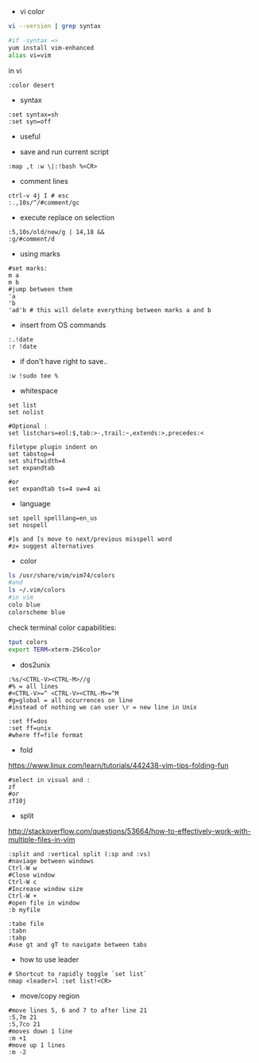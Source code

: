 
* vi color

~~~ sh
vi --version | grep syntax

#if -syntax =>
yum install vim-enhanced
alias vi=vim
~~~

in vi

~~~ vi
:color desert
~~~

* syntax

~~~ vi
:set syntax=sh
:set syn=off
~~~

* useful

- save and run current script

~~~ vi
:map ,t :w \|:!bash %<CR>
~~~

- comment lines

~~~ vi
ctrl-v 4j I # esc
:.,10s/^/#comment/gc
~~~

- execute replace on selection

~~~vi
:5,10s/old/new/g | 14,18 &&
:g/#comment/d
~~~

- using marks

~~~ vi
#set marks:
m a
m b
#jump between them
'a
'b
'ad'b # this will delete everything between marks a and b
~~~

- insert from OS commands

~~~ vi
:.!date
:r !date
~~~

- if don't have right to save..

~~~vi
:w !sudo tee %
~~~

* whitespace

~~~vi
set list
set nolist

#Optional :
set listchars=eol:$,tab:>-,trail:~,extends:>,precedes:<

filetype plugin indent on
set tabstop=4
set shiftwidth=4
set expandtab

#or
set expandtab ts=4 sw=4 ai
~~~

* language

~~~vi
set spell spelllang=en_us
set nospell

#]s and [s move to next/previous misspell word
#z= suggest alternatives
~~~

* color

~~~sh
ls /usr/share/vim/vim74/colors
#and
ls ~/.vim/colors
#in vim
colo blue
colorscheme blue
~~~

check terminal color capabilities:
~~~sh
tput colors
export TERM=xterm-256color
~~~

* dos2unix

~~~vi
:%s/<CTRL-V><CTRL-M>//g
#% = all lines
#<CTRL-V>=^ <CTRL-V><CTRL-M>=^M
#g=global = all occurrences on line
#instead of nothing we can user \r = new line in Unix

:set ff=dos
:set ff=unix
#where ff=file format
~~~

* fold

https://www.linux.com/learn/tutorials/442438-vim-tips-folding-fun

~~~vi
#select in visual and :
zf
#or
zf10j
~~~

* split

http://stackoverflow.com/questions/53664/how-to-effectively-work-with-multiple-files-in-vim

~~~vi
:split and :vertical split (:sp and :vs)
#naviage between windows
Ctrl-W w
#Close window
Ctrl-W c
#Increase window size
Ctrl-W +
#open file in window
:b myfile
~~~

~~~vi
:tabe file
:tabn
:tabp
#use gt and gT to navigate between tabs
~~~

* how to use leader

~~~vi
# Shortcut to rapidly toggle `set list`
nmap <leader>l :set list!<CR>
~~~

* move/copy region

~~~
#move lines 5, 6 and 7 to after line 21
:5,7m 21
:5,7co 21
#moves down 1 line
:m +1
#move up 1 lines
:m -2
~~~